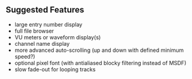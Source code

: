 ## Suggested Features

- large entry number display
- full file browser
- VU meters or waveform display(s)
- channel name display
- more advanced auto-scrolling (up and down with defined minimum speed?)
- optional pixel font (with antialiased blocky filtering instead of MSDF)
- slow fade-out for looping tracks
